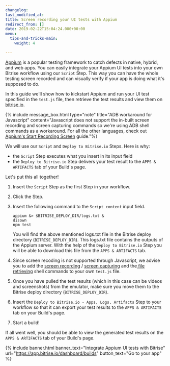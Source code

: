 ```yaml
---
changelog: 
last_modified_at: 
title: Screen recording your UI tests with Appium
redirect_from: []
date: 2019-02-22T15:04:24.000+00:00
menu:
  tips-and-tricks-main:
    weight: 4

---
```

[Appium](http://appium.io/) is a popular testing framework to catch defects in native, hybrid, and web apps. You can easily integrate your Appium UI tests into your own Bitrise workflow using our `Script` Step. This way you can have the whole testing screen recorded and can visually verify if your app is doing what it's supposed to do.

In this guide we'll show how to kickstart Appium and run your UI test specified in the `test.js` file, then retrieve the test results and view them on [bitrise.io](https://www.bitrise.io).

{% include message_box.html type="note" title="ADB workaround for Javascript" content="Javascript does not support the in-built screen recording and screen capturing commands so we're using ADB shell commands as a workaround. For all the other languages, check out [Appium's Start Recording Screen](http://appium.io/docs/en/commands/device/recording-screen/start-recording-screen/) guide."%}

We will use our `Script` and `Deploy to Bitrise.io` Steps. Here is why:

* the `Script` Step executes what you insert in its input field
* the `Deploy to Bitrise.io` Step delivers your test result to the `APPS & ARTIFACTS` tab of your Build's page.

Let's put this all together!

1. Insert the `Script` Step as the first Step in your workflow.
2. Click the Step.
3. Insert the following command to the `Script content` input field.

       appium &> $BITRISE_DEPLOY_DIR/logs.txt & 
       disown
       npm test

   You will find the above mentioned logs.txt file in the Bitrise deploy directory (`BITRISE_DEPLOY_DIR`). This logs.txt file contains the outputs of the Appium server. With the help of the `Deploy to Bitrise.io` Step you will be able to download this file from the `APPS & ARTIFACTS` tab.
4. Since screen recoding is not supported through Javascript, we advise you to add the [screen recording](http://adbshell.com/commands/adb-shell-screenrecord) / [screen capturing](http://adbshell.com/commands/adb-shell-screencap) and the[ file retrieving](http://adbshell.com/commands/adb-pull) shell commands to your own `test.js` file.
5. Once you have pulled the test results (which in this case can be videos and screenshots) from the emulator, make sure you move them to the Bitrise deploy directory (`BITRISE_DEPLOY_DIR`).
6. Insert the `Deploy to Bitrise.io - Apps, Logs, Artifacts` Step to your workflow so that it can export your test results to the `APPS & ARTIFACTS` tab on your Build's page.
7. Start a build!

If all went well, you should be able to view the generated test results on the `APPS & ARTIFACTS` tab of your Build's page.

{% include banner.html banner_text="Integrate Appium UI tests with Bitrise" url="https://app.bitrise.io/dashboard/builds" button_text="Go to your app" %}